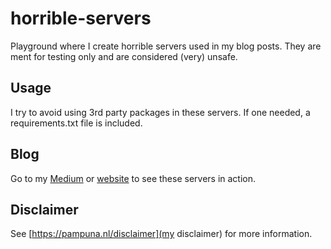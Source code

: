 # horrible-servers
Playground where I create horrible servers used in my blog posts. They are ment for testing only and are considered (very) unsafe.

## Usage
I try to avoid using 3rd party packages in these servers. If one needed, a requirements.txt file is included.

## Blog
Go to my [Medium](https://medium.com/@pampuna) or [website](https://pampuna.nl) to see these servers in action.

## Disclaimer
See [https://pampuna.nl/disclaimer](my disclaimer) for more information.
